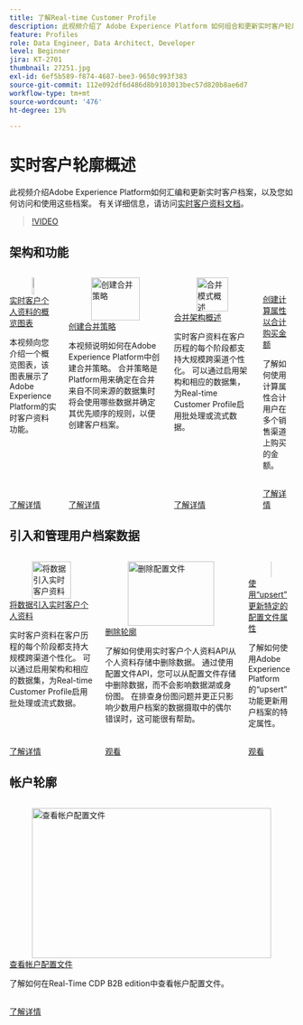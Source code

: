 ```yaml
---
title: 了解Real-time Customer Profile
description: 此视频介绍了 Adobe Experience Platform 如何组合和更新实时客户轮廓，以及您如何访问和使用这些轮廓。
feature: Profiles
role: Data Engineer, Data Architect, Developer
level: Beginner
jira: KT-2701
thumbnail: 27251.jpg
exl-id: 6ef5b589-f874-4687-bee3-9650c993f383
source-git-commit: 112e092df6d486d8b9103013bec57d820b8ae6d7
workflow-type: tm+mt
source-wordcount: '476'
ht-degree: 13%

---
```


# 实时客户轮廓概述

此视频介绍Adobe Experience Platform如何汇编和更新实时客户档案，以及您如何访问和使用这些档案。 有关详细信息，请访问[实时客户资料文档](https://experienceleague.adobe.com/docs/experience-platform/profile/home.html?lang=zh-Hans)。

>[!VIDEO](https://video.tv.adobe.com/v/31672?learn=on&enablevpops&captions=chi_hans)

## 架构和功能

<!-- CARDS
* overview-diagram.md
* create-merge-policies.md
* union-schemas-overview.md
* create-a-computed-attribute-for-sum-of-purchases.md
-->
<!-- START CARDS HTML - DO NOT MODIFY BY HAND -->
<div class="columns">
    <div class="column is-half-tablet is-half-desktop is-one-third-widescreen" aria-label="Overview Diagram of Real-Time Customer Profile">
        <div class="card" style="height: 100%; display: flex; flex-direction: column; height: 100%;">
            <div class="card-image">
                <figure class="image x-is-16by9">
                    <a href="overview-diagram.md" title="实时客户配置文件概览图" target="_blank" rel="referrer">
                        <img class="is-bordered-r-small" src="https://video.tv.adobe.com/v/36830?format=jpeg&nocache=1740415066741&captions=chi_hans" alt="实时客户配置文件概览图"
                             style="width: 100%; aspect-ratio: 16 / 9; object-fit: cover; overflow: hidden; display: block; margin: auto;">
                    </a>
                </figure>
            </div>
            <div class="card-content is-padded-small" style="display: flex; flex-direction: column; flex-grow: 1; justify-content: space-between;">
                <div class="top-card-content">
                    <p class="headline is-size-6 has-text-weight-bold">
                        <a href="overview-diagram.md" target="_blank" rel="referrer" title="实时客户配置文件概览图">实时客户个人资料的概览图表</a>
                    </p>
                    <p class="is-size-6">本视频向您介绍一个概览图表，该图表展示了Adobe Experience Platform的实时客户资料功能。</p>
                </div>
                <a href="overview-diagram.md" target="_blank" rel="referrer" class="spectrum-Button spectrum-Button--outline spectrum-Button--primary spectrum-Button--sizeM" style="align-self: flex-start; margin-top: 1rem;">
                    <span class="spectrum-Button-label has-no-wrap has-text-weight-bold">了解详情</span>
                </a>
            </div>
        </div>
    </div>
    <div class="column is-half-tablet is-half-desktop is-one-third-widescreen" aria-label="Create merge policies">
        <div class="card" style="height: 100%; display: flex; flex-direction: column; height: 100%;">
            <div class="card-image">
                <figure class="image x-is-16by9">
                    <a href="create-merge-policies.md" title="创建合并策略" target="_blank" rel="referrer">
                        <img class="is-bordered-r-small" src="https://video.tv.adobe.com/v/345074?format=jpeg&nocache=1740415066765&captions=chi_hans" alt="创建合并策略"
                             style="width: 100%; aspect-ratio: 16 / 9; object-fit: cover; overflow: hidden; display: block; margin: auto;">
                    </a>
                </figure>
            </div>
            <div class="card-content is-padded-small" style="display: flex; flex-direction: column; flex-grow: 1; justify-content: space-between;">
                <div class="top-card-content">
                    <p class="headline is-size-6 has-text-weight-bold">
                        <a href="create-merge-policies.md" target="_blank" rel="referrer" title="创建合并策略">创建合并策略</a>
                    </p>
                    <p class="is-size-6">本视频说明如何在Adobe Experience Platform中创建合并策略。 合并策略是Platform用来确定在合并来自不同来源的数据集时将会使用哪些数据并确定其优先顺序的规则，以便创建客户档案。</p>
                </div>
                <a href="create-merge-policies.md" target="_blank" rel="referrer" class="spectrum-Button spectrum-Button--outline spectrum-Button--primary spectrum-Button--sizeM" style="align-self: flex-start; margin-top: 1rem;">
                    <span class="spectrum-Button-label has-no-wrap has-text-weight-bold">了解详情</span>
                </a>
            </div>
        </div>
    </div>
    <div class="column is-half-tablet is-half-desktop is-one-third-widescreen" aria-label="Union schemas overview">
        <div class="card" style="height: 100%; display: flex; flex-direction: column; height: 100%;">
            <div class="card-image">
                <figure class="image x-is-16by9">
                    <a href="union-schemas-overview.md" title="合并模式概述" target="_blank" rel="referrer">
                        <img class="is-bordered-r-small" src="https://video.tv.adobe.com/v/342820?format=jpeg&nocache=1740415066755&captions=chi_hans" alt="合并模式概述"
                             style="width: 100%; aspect-ratio: 16 / 9; object-fit: cover; overflow: hidden; display: block; margin: auto;">
                    </a>
                </figure>
            </div>
            <div class="card-content is-padded-small" style="display: flex; flex-direction: column; flex-grow: 1; justify-content: space-between;">
                <div class="top-card-content">
                    <p class="headline is-size-6 has-text-weight-bold">
                        <a href="union-schemas-overview.md" target="_blank" rel="referrer" title="合并模式概述">合并架构概述</a>
                    </p>
                    <p class="is-size-6">实时客户资料在客户历程的每个阶段都支持大规模跨渠道个性化。 可以通过启用架构和相应的数据集，为Real-time Customer Profile启用批处理或流式数据。</p>
                </div>
                <a href="union-schemas-overview.md" target="_blank" rel="referrer" class="spectrum-Button spectrum-Button--outline spectrum-Button--primary spectrum-Button--sizeM" style="align-self: flex-start; margin-top: 1rem;">
                    <span class="spectrum-Button-label has-no-wrap has-text-weight-bold">了解详情</span>
                </a>
            </div>
        </div>
    </div>
    <div class="column is-half-tablet is-half-desktop is-one-third-widescreen" aria-label="Create a computed attribute for the sum of purchases">
        <div class="card" style="height: 100%; display: flex; flex-direction: column; height: 100%;">
            <div class="card-image">
                <figure class="image x-is-16by9">
                    <a href="create-a-computed-attribute-for-sum-of-purchases.md" title="创建购买总和的计算属性" target="_blank" rel="referrer">
                        <img class="is-bordered-r-small" src="https://video.tv.adobe.com/v/3443561?format=jpeg&nocache=1740415066775&captions=chi_hans" alt="创建购买总和的计算属性"
                             style="width: 100%; aspect-ratio: 16 / 9; object-fit: cover; overflow: hidden; display: block; margin: auto;">
                    </a>
                </figure>
            </div>
            <div class="card-content is-padded-small" style="display: flex; flex-direction: column; flex-grow: 1; justify-content: space-between;">
                <div class="top-card-content">
                    <p class="headline is-size-6 has-text-weight-bold">
                        <a href="create-a-computed-attribute-for-sum-of-purchases.md" target="_blank" rel="referrer" title="创建购买总和的计算属性">创建计算属性以合计购买金额</a>
                    </p>
                    <p class="is-size-6">了解如何使用计算属性合计用户在多个销售渠道上购买的金额。</p>
                </div>
                <a href="create-a-computed-attribute-for-sum-of-purchases.md" target="_blank" rel="referrer" class="spectrum-Button spectrum-Button--outline spectrum-Button--primary spectrum-Button--sizeM" style="align-self: flex-start; margin-top: 1rem;">
                    <span class="spectrum-Button-label has-no-wrap has-text-weight-bold">了解详情</span>
                </a>
            </div>
        </div>
    </div>
</div>
<!-- END CARDS HTML - DO NOT MODIFY BY HAND -->

## 引入和管理用户档案数据

<!-- CARDS
* bring-data-into-the-real-time-customer-profile.md
* delete-profiles.md
* update-a-specific-attribute-with-upsert.md
-->
<!-- START CARDS HTML - DO NOT MODIFY BY HAND -->
<div class="columns">
    <div class="column is-half-tablet is-half-desktop is-one-third-widescreen" aria-label="Bring Data into Real-Time Customer Profile">
        <div class="card" style="height: 100%; display: flex; flex-direction: column; height: 100%;">
            <div class="card-image">
                <figure class="image x-is-16by9">
                    <a href="bring-data-into-the-real-time-customer-profile.md" title="将数据引入实时客户资料" target="_blank" rel="referrer">
                        <img class="is-bordered-r-small" src="https://video.tv.adobe.com/v/34321?format=jpeg&nocache=1740415067018&captions=chi_hans" alt="将数据引入实时客户资料"
                             style="width: 100%; aspect-ratio: 16 / 9; object-fit: cover; overflow: hidden; display: block; margin: auto;">
                    </a>
                </figure>
            </div>
            <div class="card-content is-padded-small" style="display: flex; flex-direction: column; flex-grow: 1; justify-content: space-between;">
                <div class="top-card-content">
                    <p class="headline is-size-6 has-text-weight-bold">
                        <a href="bring-data-into-the-real-time-customer-profile.md" target="_blank" rel="referrer" title="将数据引入实时客户资料">将数据引入实时客户个人资料</a>
                    </p>
                    <p class="is-size-6">实时客户资料在客户历程的每个阶段都支持大规模跨渠道个性化。 可以通过启用架构和相应的数据集，为Real-time Customer Profile启用批处理或流式数据。</p>
                </div>
                <a href="bring-data-into-the-real-time-customer-profile.md" target="_blank" rel="referrer" class="spectrum-Button spectrum-Button--outline spectrum-Button--primary spectrum-Button--sizeM" style="align-self: flex-start; margin-top: 1rem;">
                    <span class="spectrum-Button-label has-no-wrap has-text-weight-bold">了解详情</span>
                </a>
            </div>
        </div>
    </div>
    <div class="column is-half-tablet is-half-desktop is-one-third-widescreen" aria-label="Delete profiles">
        <div class="card" style="height: 100%; display: flex; flex-direction: column; height: 100%;">
            <div class="card-image">
                <figure class="image x-is-16by9">
                    <a href="delete-profiles.md" title="删除配置文件" target="_blank" rel="referrer">
                        <img class="is-bordered-r-small" src="https://video.tv.adobe.com/v/3429807/?format=jpeg&nocache=1740415067005" alt="删除配置文件"
                             style="width: 100%; aspect-ratio: 16 / 9; object-fit: cover; overflow: hidden; display: block; margin: auto;">
                    </a>
                </figure>
            </div>
            <div class="card-content is-padded-small" style="display: flex; flex-direction: column; flex-grow: 1; justify-content: space-between;">
                <div class="top-card-content">
                    <p class="headline is-size-6 has-text-weight-bold">
                        <a href="delete-profiles.md" target="_blank" rel="referrer" title="删除配置文件">删除轮廓</a>
                    </p>
                    <p class="is-size-6">了解如何使用实时客户个人资料API从个人资料存储中删除数据。 通过使用配置文件API，您可以从配置文件存储中删除数据，而不会影响数据湖或身份图。 在排查身份图问题并更正只影响少数用户档案的数据摄取中的偶尔错误时，这可能很有帮助。</p>
                </div>
                <a href="delete-profiles.md" target="_blank" rel="referrer" class="spectrum-Button spectrum-Button--outline spectrum-Button--primary spectrum-Button--sizeM" style="align-self: flex-start; margin-top: 1rem;">
                    <span class="spectrum-Button-label has-no-wrap has-text-weight-bold">观看</span>
                </a>
            </div>
        </div>
    </div>
    <div class="column is-half-tablet is-half-desktop is-one-third-widescreen" aria-label="Update specific profile attributes using `upsert`">
        <div class="card" style="height: 100%; display: flex; flex-direction: column; height: 100%;">
            <div class="card-image">
                <figure class="image x-is-16by9">
                    <a href="update-a-specific-attribute-with-upsert.md" title="使用“upsert”更新特定的配置文件属性" target="_blank" rel="referrer">
                        <img class="is-bordered-r-small" src="https://video.tv.adobe.com/v/3443451/?format=jpeg&nocache=1740415067029&captions=chi_hans" alt="使用“upsert”更新特定的配置文件属性"
                             style="width: 100%; aspect-ratio: 16 / 9; object-fit: cover; overflow: hidden; display: block; margin: auto;">
                    </a>
                </figure>
            </div>
            <div class="card-content is-padded-small" style="display: flex; flex-direction: column; flex-grow: 1; justify-content: space-between;">
                <div class="top-card-content">
                    <p class="headline is-size-6 has-text-weight-bold">
                        <a href="update-a-specific-attribute-with-upsert.md" target="_blank" rel="referrer" title="使用“upsert”更新特定的配置文件属性">使用“upsert”更新特定的配置文件属性</a>
                    </p>
                    <p class="is-size-6">了解如何使用Adobe Experience Platform的“upsert”功能更新用户档案的特定属性。</p>
                </div>
                <a href="update-a-specific-attribute-with-upsert.md" target="_blank" rel="referrer" class="spectrum-Button spectrum-Button--outline spectrum-Button--primary spectrum-Button--sizeM" style="align-self: flex-start; margin-top: 1rem;">
                    <span class="spectrum-Button-label has-no-wrap has-text-weight-bold">观看</span>
                </a>
            </div>
        </div>
    </div>
</div>
<!-- END CARDS HTML - DO NOT MODIFY BY HAND -->

## 帐户轮廓

<!-- CARDS
* view-account-profiles.md
-->
<!-- START CARDS HTML - DO NOT MODIFY BY HAND -->
<div class="columns">
    <div class="column is-half-tablet is-half-desktop is-one-third-widescreen" aria-label="View account profiles">
        <div class="card" style="height: 100%; display: flex; flex-direction: column; height: 100%;">
            <div class="card-image">
                <figure class="image x-is-16by9">
                    <a href="view-account-profiles.md" title="查看帐户配置文件" target="_blank" rel="referrer">
                        <img class="is-bordered-r-small" src="https://video.tv.adobe.com/v/3446587?format=jpeg&nocache=1740415067214&captions=chi_hans" alt="查看帐户配置文件"
                             style="width: 100%; aspect-ratio: 16 / 9; object-fit: cover; overflow: hidden; display: block; margin: auto;">
                    </a>
                </figure>
            </div>
            <div class="card-content is-padded-small" style="display: flex; flex-direction: column; flex-grow: 1; justify-content: space-between;">
                <div class="top-card-content">
                    <p class="headline is-size-6 has-text-weight-bold">
                        <a href="view-account-profiles.md" target="_blank" rel="referrer" title="查看帐户配置文件">查看帐户配置文件</a>
                    </p>
                    <p class="is-size-6">了解如何在Real-Time CDP B2B edition中查看帐户配置文件。</p>
                </div>
                <a href="view-account-profiles.md" target="_blank" rel="referrer" class="spectrum-Button spectrum-Button--outline spectrum-Button--primary spectrum-Button--sizeM" style="align-self: flex-start; margin-top: 1rem;">
                    <span class="spectrum-Button-label has-no-wrap has-text-weight-bold">了解详情</span>
                </a>
            </div>
        </div>
    </div>
</div>
<!-- END CARDS HTML - DO NOT MODIFY BY HAND -->